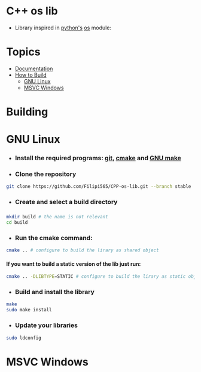 # C++ os lib

* Library inspired in [python's](https://python.org) [os](https://github.com/python/cpython/blob/3.12/Lib/os.py) module:

# Topics
* <a href="./docs/README.md">Documentation</a>
* <a href="#Building">How to Build</a>
    * [GNU Linux](#Linux)
    * [MSVC Windows](#Windows)

# Building

<h1 id="Linux">GNU Linux</h2>

* <h3>Install the required programs: <a href="https://git-scm.com/downloads">git</a>, <a href="https://cmake.org/download/">cmake</a> and <a href="https://www.gnu.org/software/make/">GNU make</a><h3>

* <h3>Clone the repository</h3>

```bash
git clone https://github.com/Filipi565/CPP-os-lib.git --branch stable
```

* <h3>Create and select a build directory<h3>

```bash
mkdir build # the name is not relevant
cd build
```

* <h3>Run the cmake command:</h3>

```bash
cmake .. # configure to build the lirary as shared object
```

<h4>If you want to build a static version of the lib just run:</h4>

```bash
cmake .. -DLIBTYPE=STATIC # configure to build the lirary as static object
```

* <h3>Build and install the library</h3>

```bash
make
sudo make install
```

* <h3>Update your libraries</h3>

```bash
sudo ldconfig
```

<h1 id="Windows">MSVC Windows</h2>